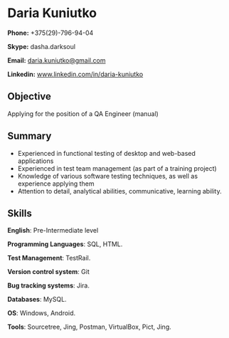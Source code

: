 # Daria Kuniutko

__Phone:__ +375(29)-796-94-04

__Skype:__ dasha.darksoul

__Email:__ daria.kuniutko@gmail.com

__Linkedin:__ www.linkedin.com/in/daria-kuniutko

## Objective

Applying for the position of a QA Engineer (manual)

## Summary

* Experienced in functional testing of desktop and
  web-based applications
* Experienced in test team management (as part of
  a training project)
* Knowledge of various software testing techniques,
  as well as experience applying them
* Attention to detail, analytical abilities, communicative,
  learning ability.

## Skills

__English__: Pre-Intermediate level

__Programming Languages__: SQL, HTML.

__Test Management__: TestRail.

__Version control system__: Git

__Bug tracking systems__: Jira.

__Databases__: MySQL.

__OS__: Windows, Android.

__Tools__: Sourcetree, Jing, Postman, VirtualBox, Pict, Jing.
